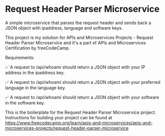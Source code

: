 # Request Header Parser Microservice

A simple microservice that parses the request header and sends back a JSON object with ipaddress, language and software keys.

This project is my solution for APIs and Microservices Projects - Request Header Parser Microservice and it's a part of APIs and Microservices Certification by freeCodeCamp.

Requirements:

✅ A request to /api/whoami should return a JSON object with your IP address in the ipaddress key.

✅ A request to /api/whoami should return a JSON object with your preferred language in the language key.

✅ A request to /api/whoami should return a JSON object with your software in the software key.

This is the boilerplate for the Request Header Parser Microservice project. Instructions for building your project can be found at https://www.freecodecamp.org/learn/apis-and-microservices/apis-and-microservices-projects/request-header-parser-microservice
